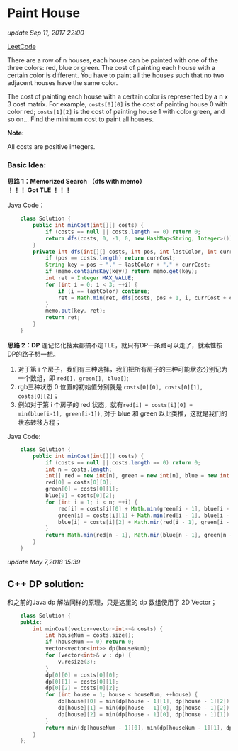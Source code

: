 # Paint House

_update Sep 11, 2017 22:00_

[LeetCode](https://leetcode.com/problems/paint-house/discuss/)

There are a row of n houses, each house can be painted with one of the three colors: red, blue or green. The cost of painting each house with a certain color is different. You have to paint all the houses such that no two adjacent houses have the same color.

The cost of painting each house with a certain color is represented by a n x 3 cost matrix. For example, `costs[0][0]` is the cost of painting house 0 with color red; `costs[1][2]` is the cost of painting house 1 with color green, and so on... Find the minimum cost to paint all houses.

**Note:**

All costs are positive integers.

### Basic Idea:

**思路 1：Memorized Search （dfs with memo）**  
**！！！ Got TLE ！！！**

Java Code：

```java
    class Solution {
        public int minCost(int[][] costs) {
            if (costs == null || costs.length == 0) return 0;
            return dfs(costs, 0, -1, 0, new HashMap<String, Integer>());
        }
        private int dfs(int[][] costs, int pos, int lastColor, int currCost, Map<String, Integer> memo) {
            if (pos == costs.length) return currCost;
            String key = pos + "," + lastColor + "," + currCost;
            if (memo.containsKey(key)) return memo.get(key);
            int ret = Integer.MAX_VALUE;
            for (int i = 0; i < 3; ++i) {
                if (i == lastColor) continue;
                ret = Math.min(ret, dfs(costs, pos + 1, i, currCost + costs[pos][i], memo));
            }
            memo.put(key, ret);
            return ret;
        }
    }
```

**思路 2：DP** 连记忆化搜索都搞不定TLE，就只有DP一条路可以走了，就索性按DP的路子想一想。

1. 对于第 i 个房子，我们有三种选择，我们把所有房子的三种可能状态分别记为一个数组，即 `red[], green[], blue[]`;
2. rgb三种状态 0 位置的初始值分别就是 `costs[0][0], costs[0][1], costs[0][2]`；
3. 例如对于第 i 个房子的 red 状态，就有`red[i] = costs[i][0] + min(blue[i-1], green[i-1])`, 对于 blue 和 green 以此类推，这就是我们的状态转移方程；

Java Code:

```java
    class Solution {
        public int minCost(int[][] costs) {
            if (costs == null || costs.length == 0) return 0;
            int n = costs.length;
            int[] red = new int[n], green = new int[n], blue = new int[n];
            red[0] = costs[0][0];
            green[0] = costs[0][1];
            blue[0] = costs[0][2];
            for (int i = 1; i < n; ++i) {
                red[i] = costs[i][0] + Math.min(green[i - 1], blue[i - 1]);
                green[i] = costs[i][1] + Math.min(red[i - 1], blue[i - 1]);
                blue[i] = costs[i][2] + Math.min(red[i - 1], green[i - 1]);                                  
            }
            return Math.min(red[n - 1], Math.min(blue[n - 1], green[n - 1]));
        }
    }
```

_update May 7,2018 15:39_

## C++ DP solution:

和之前的Java dp 解法同样的原理，只是这里的 dp 数组使用了 2D Vector；

```cpp
    class Solution {
    public:
        int minCost(vector<vector<int>>& costs) {
            int houseNum = costs.size();
            if (houseNum == 0) return 0;
            vector<vector<int>> dp(houseNum);
            for (vector<int>& v : dp) {
                v.resize(3);
            }
            dp[0][0] = costs[0][0];
            dp[0][1] = costs[0][1];
            dp[0][2] = costs[0][2];
            for (int house = 1; house < houseNum; ++house) {
                dp[house][0] = min(dp[house - 1][1], dp[house - 1][2]) + costs[house][0];
                dp[house][1] = min(dp[house - 1][0], dp[house - 1][2]) + costs[house][1];
                dp[house][2] = min(dp[house - 1][0], dp[house - 1][1]) + costs[house][2];
            }
            return min(dp[houseNum - 1][0], min(dp[houseNum - 1][1], dp[houseNum - 1][2]));
        }
    };
```

